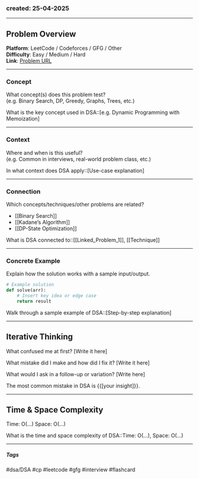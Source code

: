 
### created: 25-04-2025
---
## Problem Overview  

**Platform**: LeetCode / Codeforces / GFG / Other  
**Difficulty**: Easy / Medium / Hard  
**Link**: [Problem URL]()

---
### Concept  
What concept(s) does this problem test?  
(e.g. Binary Search, DP, Greedy, Graphs, Trees, etc.)

What is the key concept used in DSA::[e.g. Dynamic Programming with Memoization]

---
### Context  
Where and when is this useful?  
(e.g. Common in interviews, real-world problem class, etc.)

In what context does DSA apply::[Use-case explanation]

---
### Connection  
Which concepts/techniques/other problems are related?

- [[Binary Search]]
- [[Kadane’s Algorithm]]
- [[DP-State Optimization]]

What is DSA connected to::[[Linked_Problem_1]], [[Technique]]

---
### Concrete Example  
Explain how the solution works with a sample input/output.

```python
# Example solution
def solve(arr):
    # Insert key idea or edge case
    return result
```

Walk through a sample example of DSA::[Step-by-step explanation]


---
## Iterative Thinking

What confused me at first?
[Write it here]

What mistake did I make and how did I fix it?
[Write it here]

What would I ask in a follow-up or variation?
[Write here]

The most common mistake in DSA is {{[your insight]}}.


---
## Time & Space Complexity

Time: O(...)
Space: O(...)

What is the time and space complexity of DSA::Time: O(...), Space: O(...)


---
##### Tags

#dsa/DSA #cp #leetcode #gfg #interview #flashcard

